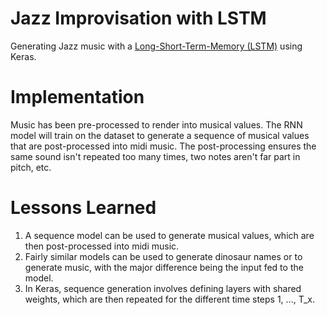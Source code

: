# Jazz Improvisation with LSTM

Generating Jazz music with a [Long-Short-Term-Memory (LSTM)](https://en.wikipedia.org/wiki/Long_short-term_memory) using Keras.

# Implementation  
Music has been pre-processed to render into musical values. The RNN model will train on the dataset to generate a sequence of musical values that are post-processed into midi music. The post-processing ensures the same sound isn't repeated too many times, two notes aren't far part in pitch, etc.  
  
# Lessons Learned
1. A sequence model can be used to generate musical values, which are then post-processed into midi music.  
2. Fairly similar models can be used to generate dinosaur names or to generate music, with the major difference being the input fed to the model.  
3. In Keras, sequence generation involves defining layers with shared weights, which are then repeated for the different time steps 1, ..., T_x.  

